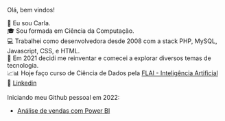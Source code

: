 Olá, bem vindos!  

🌻 Eu sou Carla.<br>
🎓 Sou formada em Ciência da Computação.<br>
💻 Trabalhei como desenvolvedora desde 2008 com a stack PHP, MySQL, Javascript, CSS, e HTML.<br>
🚀 Em 2021 decidi me reinventar e comecei a explorar diversos temas de tecnologia. <br>
📈📊 Hoje faço curso de Ciência de Dados pela [FLAI - Inteligência Artificial](https://www.flai.com.br/)<br>
🔗 [Linkedin](https://www.linkedin.com/in/carlagteixeira/)
<br>
<br>
Iniciando meu Github pessoal em 2022:
* [Análise de vendas com Power BI](https://github.com/carlagteixeira/flai-superstore-challenge)

